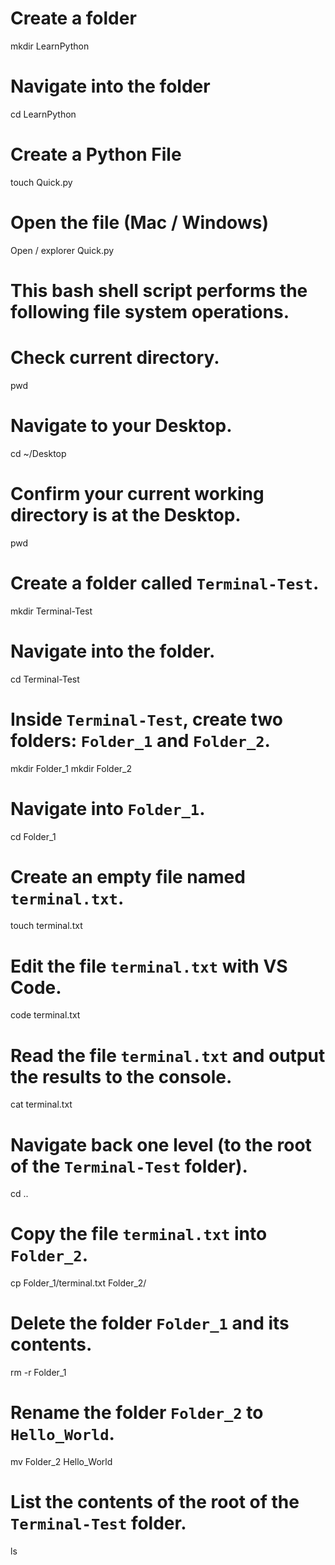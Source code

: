 # Create a folder
mkdir LearnPython

# Navigate into the folder
cd LearnPython

# Create a Python File
touch Quick.py

# Open the file (Mac / Windows)
Open / explorer Quick.py

# This bash shell script performs the following file system operations.

# Check current directory.
pwd

# Navigate to your Desktop.
cd ~/Desktop

# Confirm your current working directory is at the Desktop.
pwd

# Create a folder called `Terminal-Test`.
mkdir Terminal-Test

# Navigate into the folder.
cd Terminal-Test

# Inside `Terminal-Test`, create two folders: `Folder_1` and `Folder_2`.
mkdir Folder_1
mkdir Folder_2

# Navigate into `Folder_1`.
cd Folder_1

# Create an empty file named `terminal.txt`.
touch terminal.txt

# Edit the file `terminal.txt` with VS Code.
code terminal.txt

# Read the file `terminal.txt` and output the results to the console.
cat terminal.txt

# Navigate back one level (to the root of the `Terminal-Test` folder).
cd ..

# Copy the file `terminal.txt` into `Folder_2`.
cp Folder_1/terminal.txt Folder_2/

# Delete the folder `Folder_1` and its contents.
rm -r Folder_1

# Rename the folder `Folder_2` to `Hello_World`.
mv Folder_2 Hello_World

# List the contents of the root of the `Terminal-Test` folder.
ls
